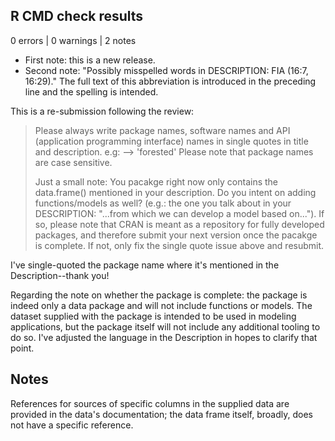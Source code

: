 ## R CMD check results

0 errors | 0 warnings | 2 notes

* First note: this is a new release.
* Second note: "Possibly misspelled words in DESCRIPTION: FIA (16:7, 16:29)."
  The full text of this abbreviation is introduced in the preceding line and
  the spelling is intended.

This is a re-submission following the review:

> Please always write package names, software names and API (application programming interface) names in single quotes in title and description.
> e.g: --> 'forested'
> Please note that package names are case sensitive.
> 
> Just a small note: You pacakge right now only contains the data.frame() mentioned in your description. Do you intent on adding functions/models as well? (e.g.: the one you talk about in your DESCRIPTION: "...from which we can develop a model based on...").
> If so, please note that CRAN is meant as a repository for fully developed packages, and therefore submit your next version once the pacakge is complete.
> If not, only fix the single quote issue above and resubmit.

I've single-quoted the package name where it's mentioned in the Description--thank you!

Regarding the note on whether the package is complete: the package is indeed only a data package and will not include functions or models. The dataset supplied with the package is intended to be used in modeling applications, but the package itself will not include any additional tooling to do so. I've adjusted the language in the Description in hopes to clarify that point.

## Notes

References for sources of specific columns in the supplied data are provided 
in the data's documentation; the data frame itself, broadly, does not have a
specific reference.
